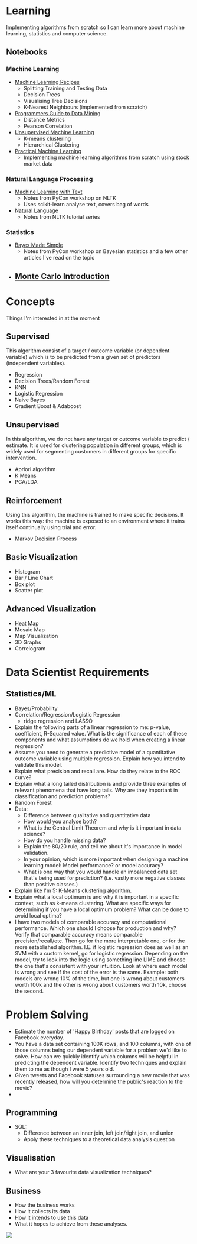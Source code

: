 # Learning
Implementing algorithms from scratch so I can learn more about machine learning, statistics and computer science.

## Notebooks

### Machine Learning
- [Machine Learning Recipes](notebooks/ml_recipes.ipynb)
    - Splitting Training and Testing Data
    - Decision Trees
    - Visualising Tree Decisions
    - K-Nearest Neighbours (implemented from scratch)
- [Programmers Guide to Data Mining](notebooks/programmers_guide.ipynb)
    - Distance Metrics
    - Pearson Correlation
- [Unsupervised Machine Learning](notebooks/unsupervised_ml.ipynb)
    - K-means clustering
    - Hierarchical Clustering
- [Practical Machine Learning](notebooks/practical_ml.ipynb)
    - Implementing machine learning algorithms from scratch using stock market data

### Natural Language Processing
- [Machine Learning with Text](notebooks/ml_text.ipynb)
    - Notes from PyCon workshop on NLTK
    - Uses scikit-learn analyse text, covers bag of words
- [Natural Language](notebooks/natural_language.ipynb)
    - Notes from NLTK tutorial series

### Statistics
- [Bayes Made Simple](notebooks/bayes_simple.ipynb)
    - Notes from PyCon workshop on Bayesian statistics and a few other articles I've read on the topic
- [Monte Carlo Introduction](notebooks/monte_carlo_intro.ipynb)
    - 

# Concepts

Things I'm interested in at the moment

## Supervised
This algorithm consist of a target / outcome variable (or dependent variable) which is to be predicted from a given set of predictors (independent variables).
- Regression
- Decision Trees/Random Forest
- KNN
- Logistic Regression
- Naive Bayes
- Gradient Boost & Adaboost

## Unsupervised
 In this algorithm, we do not have any target or outcome variable to predict / estimate.  It is used for clustering population in different groups, which is widely used for segmenting customers in different groups for specific intervention.
- Apriori algorithm
- K Means
- PCA/LDA

## Reinforcement
Using this algorithm, the machine is trained to make specific decisions. It works this way: the machine is exposed to an environment where it trains itself continually using trial and error.
- Markov Decision Process

## Basic Visualization
- Histogram
- Bar / Line Chart
- Box plot
- Scatter plot

## Advanced Visualization
- Heat Map
- Mosaic Map
- Map Visualization
- 3D Graphs
- Correlogram

# Data Scientist Requirements

## Statistics/ML
- Bayes/Probability
- Correlation/Regression/Logistic Regression
	- ridge regression and LASSO
- Explain the following parts of a linear regression to me: p-value, coefficient, R-Squared value. What is the significance of each of these components and what assumptions do we hold when creating a linear regression?
- Assume you need to generate a predictive model of a quantitative outcome variable using multiple regression. Explain how you intend to validate this model.
- Explain what precision and recall are. How do they relate to the ROC curve?
- Explain what a long tailed distribution is and provide three examples of relevant phenomena that have long tails. Why are they important in classification and prediction problems?
- Random Forest
- Data:
	- Difference between qualitative and quantitative data
	- How would you analyse both?
	- What is the Central Limit Theorem and why is it important in data science?
	- How do you handle missing data?
	- Explain the 80/20 rule, and tell me about it's importance in model validation.
	- In your opinion, which is more important when designing a machine learning model: Model performance? or model accuracy?
	- What is one way that you would handle an imbalanced data set that's being used for prediction? (i.e. vastly more negative classes than positive classes.)
- Explain like I'm 5: K-Means clustering algorithm.
- Explain what a local optimum is and why it is important in a specific context, such as k-means clustering. What are specific ways for determining if you have a local optimum problem? What can be done to avoid local optima?
- I have two models of comparable accuracy and computational performance. Which one should I choose for production and why? Verify that comparable accuracy means comparable precision/recall/etc. Then go for the more interpretable one, or for the more established algorithm. I.E. if logistic regression does as well as an SVM with a custom kernel, go for logistic regression.
Depending on the model, try to look into the logic using something line LIME and choose the one that's consistent with your intuition.
Look at where each model is wrong and see if the cost of the error is the same. Example: both models are wrong 10% of the time, but one is wrong about customers worth 100k and the other is wrong about customers worth 10k, choose the second.

# Problem Solving
- Estimate the number of 'Happy Birthday' posts that are logged on Facebook everyday.
- You have a data set containing 100K rows, and 100 columns, with one of those columns being our dependent variable for a problem we'd like to solve. How can we quickly identify which columns will be helpful in predicting the dependent variable. Identify two techniques and explain them to me as though I were 5 years old.
- Given tweets and Facebook statuses surrounding a new movie that was recently released, how will you determine the public's reaction to the movie?
- 

## Programming
- SQL:
	- Difference between an inner join, left join/right join, and union
	- Apply these techniques to a theoretical data analysis question

## Visualisation
- What are your 3 favourite data visualization techniques?

## Business
- How the business works
- How it collects its data
- How it intends to use this data
- What it hopes to achieve from these analyses.

![](ml_emoji.jpeg)